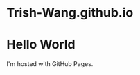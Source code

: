 # Trish-Wang.github.io
<!DOCTYPE html>
<html>
<body>
<h1>Hello World</h1>
<p>I'm hosted with GitHub Pages.</p>
</body>
</html>